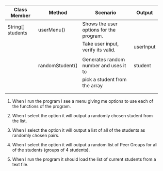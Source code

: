 

| Class Member       | Method          | Scenario                                | Output    |
|--------------------|-----------------|-----------------------------------------|-----------|
| String[]  students | userMenu()      | Shows the user options for the program. |           |
|                    |                 | Take user input, verify its valid.      | userInput |
|                    |                 |                                         |           |
|                    | randomStudent() | Generates random number and uses it to  | student   |
|                    |                 | pick a student from the array           |           |
|                    |                 |                                         |           |
|                    |                 |                                         |           |


1. When I run the program I see a menu giving me options to use each of the functions of the program.

2. When I select the option it will output a randomly chosen student from the list.

3. When I select the option it will output a list of all of the students as randomly chosen pairs.

4. When I select the option it will output a random list of Peer Groups for all of the students (groups of 4 students).

5. When I run the program it should load the list of current students from a text file.

